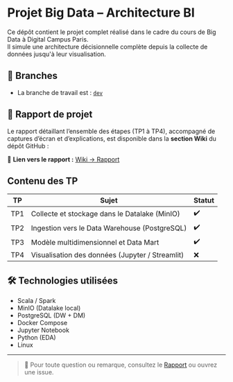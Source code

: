 # Projet Big Data – Architecture BI

Ce dépôt contient le projet complet réalisé dans le cadre du cours de Big Data à Digital Campus Paris.  
Il simule une architecture décisionnelle complète depuis la collecte de données jusqu'à leur visualisation.

## 📂 Branches

- La branche de travail est : [`dev`](https://github.com/samuelndjouli997/Datamart-Scala/tree/dev)

## 🧾 Rapport de projet

Le rapport détaillant l’ensemble des étapes (TP1 à TP4), accompagné de captures d’écran et d’explications, est disponible dans la **section Wiki** du dépôt GitHub :

📄 **Lien vers le rapport :** [Wiki → Rapport](https://github.com/samuelndjouli997/Datamart-Scala/wiki/Rapport)

## Contenu des TP

| TP  | Sujet                                           | Statut |
| --- | ----------------------------------------------- | ------ |
| TP1 | Collecte et stockage dans le Datalake (MinIO)   | ✔️     |
| TP2 | Ingestion vers le Data Warehouse (PostgreSQL)   | ✔️     |
| TP3 | Modèle multidimensionnel et Data Mart           | ✔️     |
| TP4 | Visualisation des données (Jupyter / Streamlit) | ❌      |

## 🛠️ Technologies utilisées

- Scala / Spark
- MinIO (Datalake local)
- PostgreSQL (DW + DM)
- Docker Compose
- Jupyter Notebook
- Python (EDA)
- Linux

---

> 📌 Pour toute question ou remarque, consultez le [Rapport](https://github.com/samuelndjouli997/Datamart-Scala/wiki/Rapport) ou ouvrez une issue.
